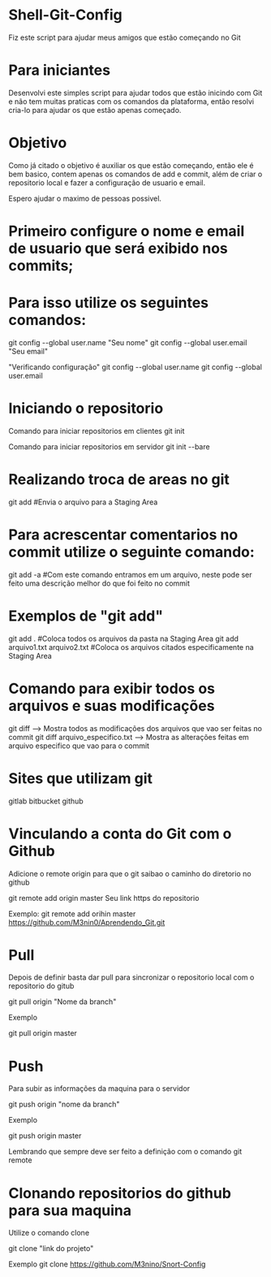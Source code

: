 # Shell-Git-Config
Fiz este script para ajudar meus amigos que estão começando no Git
# Para iniciantes

Desenvolvi este simples script para ajudar todos que estão inicindo com Git e não tem muitas praticas com os comandos da plataforma,
então resolvi cria-lo para ajudar os que estão apenas começado.

# Objetivo

Como já citado o objetivo é auxiliar os que estão começando, então ele é bem basico, contem apenas os comandos de add e commit, além de criar
o repositorio local e fazer a configuração de usuario e email.

Espero ajudar o maximo de pessoas possivel.


# Primeiro configure o nome e email de usuario que será exibido nos commits;
# Para isso utilize os seguintes comandos:


git config --global user.name "Seu nome"
git config --global user.email "Seu email"

"Verificando configuração"
git config --global user.name
git config --global user.email

# Iniciando o repositorio

Comando para iniciar repositorios em clientes
git init

Comando para iniciar repositorios em servidor
git init --bare

# Realizando troca de areas no git

git add #Envia o arquivo para a Staging Area

# Para acrescentar comentarios no commit utilize o seguinte comando:

git add -a #Com este comando entramos em um arquivo, neste pode ser feito uma descrição melhor do que foi feito no commit


# Exemplos de "git add"

git add .  #Coloca todos os arquivos da pasta na Staging Area 
git add arquivo1.txt arquivo2.txt  #Coloca os arquivos citados especificamente na Staging Area

# Comando para exibir todos os arquivos e suas modificações

git diff --> Mostra todos as modificações dos arquivos que vao ser feitas no commit
git diff arquivo_especifico.txt --> Mostra as alterações feitas em arquivo especifico que vao para o commit


# Sites que utilizam git
gitlab
bitbucket
github

# Vinculando a conta do Git com o Github

Adicione o remote origin para que o git saibao o caminho do diretorio no github

git remote add origin master Seu link https do repositorio

Exemplo: git remote add orihin master https://github.com/M3nin0/Aprendendo_Git.git

# Pull

Depois de definir basta dar pull para sincronizar o repositorio local com o repositorio do gitub

git pull origin "Nome da branch"

Exemplo

git pull origin master

# Push 

Para subir as informações da maquina para o servidor 

git push origin "nome da branch"

Exemplo

git push origin master

Lembrando que sempre deve ser feito a definição com o comando git remote

# Clonando repositorios do github para sua maquina

Utilize o comando clone

git clone "link do projeto"

Exemplo git clone https://github.com/M3nino/Snort-Config
